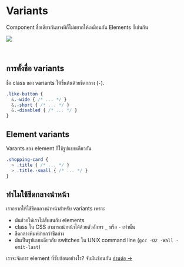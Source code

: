 # Variants

Component ชื่อเดียวกันบางทีก็ไม่อยากให้เหมือนกัน Elements ก็เช่นกัน

![](images/component-modifiers.png)

<br>

## การตั้งชื่อ variants

ชื่อ class ของ variants ให้ขึ้นต้นด้วยขีดกลาง (`-`).

  ```scss
  .like-button {
    &.-wide { /* ... */ }
    &.-short { /* ... */ }
    &.-disabled { /* ... */ }
  }
  ```

## Element variants
Varants ของ element ก็ใช้รูปแบบเดียวกัน

  ```scss
  .shopping-card {
    > .title { /* ... */ }
    > .title.-small { /* ... */ }
  }
  ```

## ทำไมใช้ขีดกลางนำหน้า
เราอยากให้ใช้ขีดกลางนำหน้าสำหรับ variants เพราะ

  * มันช่วยให้เราไม่สับสนกับ elements
  * class ใน CSS สามารถนำหน้าได้ด้วยตัวอักษร `_` หรือ `-` เท่านั้น
  * ขีดกลางพิมพ์ง่ายกว่าขีดล่าง
  * มันเป็นรูปแบบเดียวกับ switches ใน UNIX command line (`gcc -O2 -Wall -emit-last`)

เราจะจัดการ element ที่ซับซ้อนอย่างไร? จับมันซ้อนกัน
[อ่านต่อ →](nested-components.md)
<!-- {p:.pull-box} -->
